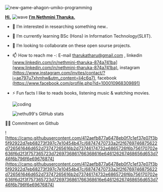   
   ![new-game-ahagon-umiko-programming](https://user-images.githubusercontent.com/79852934/177247488-97c12e9e-6555-459c-bf09-ba68a33a84de.gif)

   [**Hi,**](**Hi,**)            ![wave](https://user-images.githubusercontent.com/79852934/177246997-68233126-9933-4310-bafd-e8fbf81ca045.gif)
                               [**I’m Nethmini Tharuka.**](**I%E2%80%99m%20Nethmini%20Tharuka.**)
				

            
- 👀 I’m interested in researching something new..
- 🌱 I’m currently learning BSc (Hons) in Information Technology(SLIIT).
- 💞️ I’m looking to collaborate on these open sourse projects.
- 📫 How to reach me -:  E-mail [tharukatharu@gmail.com](tharukatharu@gmail.com) , linkedin [www.linkedin.com/in/nethmini-tharuka-874a741ba](www.linkedin.com/in/nethmini-tharuka-874a741ba), instagram [(https://www.instagram.com/invites/contact/?i=ae797u7xhmhw&utm_content=li4c6q7)](https://www.instagram.com/invites/contact/?i=ae797u7xhmhw&utm_content=li4c6q7), facebook  [(https://www.facebook.com/profile.php?id=100010968309891)](https://www.facebook.com/profile.php?id=100010968309891%5D)
- ⚡ Fun facts I like to reads books, listening music & watching movies.

     ![coding](https://user-images.githubusercontent.com/79852934/177248887-b3457bbd-87f0-478a-ae6e-2c9428940524.gif)
     
     
  ![nethu99's GitHub stats](https://github-readme-stats.vercel.app/api?username=nethu99&show_icons=true&theme=radical)


 ✍🏽 Commitment on Github


![https://camo.githubusercontent.com/412aefb877a6478eb0f7c1ef37e07f3b5f92922d7eb68273f397c7e10454b47c/68747470733a2f2f6769746875622d726561646d652d73747265616b2d73746174732e6865726f6b756170702e636f6d2f3f757365723d7269736861766368616e646126267468656d653d746f6b796f6e69676874](https://camo.githubusercontent.com/412aefb877a6478eb0f7c1ef37e07f3b5f92922d7eb68273f397c7e10454b47c/68747470733a2f2f6769746875622d726561646d652d73747265616b2d73746174732e6865726f6b756170702e636f6d2f3f757365723d7269736861766368616e646126267468656d653d746f6b796f6e69676874)

<!---
nethu99/nethu99 is a ✨ special ✨ repository because its `README.md` (this file) appears on your GitHub profile.
You can click the Preview link to take a look at your changes.
--->
